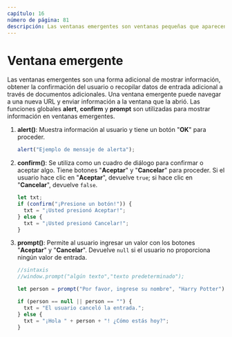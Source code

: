 ```yaml
---
capítulo: 16
número de página: 81
descripción: Las ventanas emergentes son ventanas pequeñas que aparecen en la parte superior del navegador principal para proporcionar información. Se utilizan para mostrar notificaciones, alertas, cuadros de diálogo, formularios de inicio de sesión o cualquier otro contenido que deba aparecer temporalmente o en un contexto separado de la página principal.
---
```


# Ventana emergente

Las ventanas emergentes son una forma adicional de mostrar información, obtener la confirmación del usuario o recopilar datos de entrada adicional a través de documentos adicionales. Una ventana emergente puede navegar a una nueva URL y enviar información a la ventana que la abrió. Las funciones globales **alert**, **confirm** y **prompt** son utilizadas para mostrar información en ventanas emergentes.

1. **alert()**: Muestra información al usuario y tiene un botón "**OK**" para proceder.

    ```javascript
    alert("Ejemplo de mensaje de alerta");
    ```

2. **confirm()**: Se utiliza como un cuadro de diálogo para confirmar o aceptar algo. Tiene botones "**Aceptar**" y "**Cancelar**" para proceder. Si el usuario hace clic en "**Aceptar**", devuelve `true`; si hace clic en "**Cancelar**", devuelve `false`.&#x20;

    ```javascript
    let txt;
    if (confirm("¡Presione un botón!")) {
      txt = "¡Usted presionó Aceptar!";
    } else {
      txt = "¡Usted presionó Cancelar!";
    }
    ```

3. **prompt()**: Permite al usuario ingresar un valor con los botones "**Aceptar**" y "**Cancelar**". Devuelve `null` si el usuario no proporciona ningún valor de entrada.

    ```javascript
    //sintaxis 
    //window.prompt("algún texto","texto predeterminado");

    let person = prompt("Por favor, ingrese su nombre", "Harry Potter");

    if (person == null || person == "") {
      txt = "El usuario canceló la entrada.";
    } else {
      txt = "¡Hola " + person + "! ¿Cómo estás hoy?";
    }
    ```
